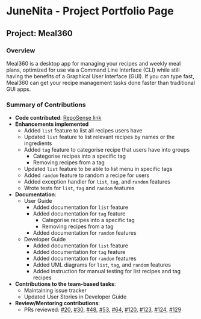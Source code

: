 # JuneNita - Project Portfolio Page

## Project: Meal360
### Overview
Meal360 is a desktop app for managing your recipes and weekly meal plans, optimized for use via a Command 
Line Interface (CLI) while still having the benefits of a Graphical User Interface (GUI). 
If you can type fast, Meal360 can get your recipe management tasks done faster than traditional GUI apps.


### Summary of Contributions
* __Code contributed__: [RepoSense link](https://nus-cs2113-ay2223s2.github.io/tp-dashboard/?search=junenita&breakdown=true)
* __Enhancements implemented__
  * Added `list` feature to list all recipes users have
  * Updated `list` feature to list relevant recipes by names or the ingredients
  * Added `tag` feature to categorise recipe that users have into groups
    * Categorise recipes into a specific tag
    * Removing recipes from a tag
  * Updated `list` feature to be able to list menu in specific tags
  * Added `random` feature to random a recipe for users
  * Added exception handler for `list`, `tag`, and `random` features
  * Wrote tests for `list`, `tag` and `random` features
* __Documentation__:
  * User Guide
    * Added documentation for `list` feature
    * Added documentation for `tag` feature
      * Categorise recipes into a specific tag
      * Removing recipes from a tag
    * Added documentation for `random` features
  * Developer Guide
    * Added documentation for `list` feature
    * Added documentation for `tag` feature
    * Added documentation for `random` features
    * Added UML diagrams for `list`, `tag`, and `random` features
    * Added instruction for manual testing for list recipes and tag recipes
* __Contributions to the team-based tasks__:
  * Maintaining issue tracker
  * Updated User Stories in Developer Guide
* __Review/Mentoring contributions__:
  * PRs reviewed: [#20](https://github.com/AY2223S2-CS2113-F10-3/tp/pull/20),
  [#30](https://github.com/AY2223S2-CS2113-F10-3/tp/pull/30),
  [#48](https://github.com/AY2223S2-CS2113-F10-3/tp/pull/48),
  [#53](https://github.com/AY2223S2-CS2113-F10-3/tp/pull/53),
  [#64](https://github.com/AY2223S2-CS2113-F10-3/tp/pull/64),
  [#120](https://github.com/AY2223S2-CS2113-F10-3/tp/pull/120),
  [#123](https://github.com/AY2223S2-CS2113-F10-3/tp/pull/123),
  [#124](https://github.com/AY2223S2-CS2113-F10-3/tp/pull/124),
  [#129](https://github.com/AY2223S2-CS2113-F10-3/tp/pull/129)
